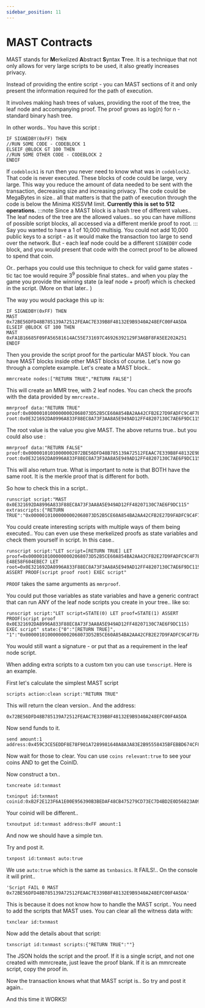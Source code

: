 ```yaml
---
sidebar_position: 11
---
```


# MAST Contracts

MAST stands for **M**erkelized **A**bstract **S**yntax **T**ree. It is a technique that not only allows for very large scripts to be used, it also greatly increases privacy. 

Instead of providing the entire script - you can MAST sections of it and only present the information required for the path of execution. 

It involves making hash trees of values, providing the root of the tree, the leaf node and accompanying proof. The proof grows as log(n) for n - standard binary hash tree.

In other words.. You have this script :

~~~~
IF SIGNEDBY(0xFF) THEN
//RUN SOME CODE - CODEBLOCK 1
ELSEIF @BLOCK GT 100 THEN
//RUN SOME OTHER CODE - CODEBLOCK 2
ENDIF
~~~~

If `codeblock1` is run then you never need to know what was in `codeblock2`. That code is never executed. These blocks of code could be large, very large. This way you reduce the amount of data needed to be sent with the transaction, decreasing size and increasing privacy. The code could be MegaBytes in size.. all that matters is that the path of execution through the code is below the Minima KISSVM limit. **Currently this is set to 512 operations.**
:::note
Since a MAST block is a hash tree of different values.. The leaf nodes of the tree are the allowed values.. so you can have *millions* of possible script blocks, all accessed via a different merkle proof to root. 
:::
Say you wanted to have a 1 of 10,000 multisig. You could not add 10,000 public keys to a script - as it would make the transaction too large to send over the network. But - each leaf node could be a different `SIGNEDBY` code block, and you would present that code with the correct proof to be allowed to spend that coin. 

Or.. perhaps you could use this technique to check for valid game states - tic tac toe would require 3<sup>9</sup> possible final states.. and when you play the game you provide the winning state (a leaf node + proof) which is checked in the script. (More on that later.. )

The way you would package this up is:

~~~~
IF SIGNEDBY(0xFF) THEN
MAST 0x72BE56DFD48B785139A72512FEAAC7E339B8F48132E9B9340A248EFC00F4A5DA
ELSEIF @BLOCK GT 100 THEN
MAST 0xFA1B16685F09FA56581614AC55E731697C46926392129F3A6BF8FA5EE202A251
ENDIF
~~~~

Then you provide the script proof for the particular MAST block. You can have MAST blocks inside other MAST blocks of course.
Let's now go through a complete example. Let's create a MAST block..

~~~~
mmrcreate nodes:["RETURN TRUE","RETURN FALSE"]
~~~~

This will create an MMR tree, with 2 leaf nodes. You can check the proofs with the data provided by `mmrcreate`..

~~~~
mmrproof data:"RETURN TRUE" proof:0x00000101000000002068073D52B5CE60A854BA2AA42CFB2E27D9FADFC9C4F7EA52FE48E58F604EBEC7 root:0x0E321692DA8996A833F88EC8A73F3AA8A5E949AD12FF48207130C7AE6F9DC115
~~~~

The root value is the value you give MAST. The above returns true.. but you could also use :

~~~~
mmrproof data:"RETURN FALSE" proof:0x00000101010000002072BE56DFD48B785139A72512FEAAC7E339B8F48132E9B9340A248EFC00F4A5DA root:0x0E321692DA8996A833F88EC8A73F3AA8A5E949AD12FF48207130C7AE6F9DC115
~~~~

This will also return true. What is important to note is that BOTH have the same root. It is the merkle proof that is different for both.

So how to check this in a script..

~~~~
runscript script:"MAST 0x0E321692DA8996A833F88EC8A73F3AA8A5E949AD12FF48207130C7AE6F9DC115" extrascripts:{"RETURN TRUE":"0x00000101000000002068073D52B5CE60A854BA2AA42CFB2E27D9FADFC9C4F7EA52FE48E58F604EBEC7"}
~~~~

You could create interesting scripts with multiple ways of them being executed.. You can even use these merkelized proofs as state variables and check them yourself in script.
In this case..

~~~~
runscript script:"LET script=[RETURN TRUE] LET proof=0x00000101000000002068073D52B5CE60A854BA2AA42CFB2E27D9FADFC9C4F7EA52F E48E58F604EBEC7 LET root=0x0E321692DA8996A833F88EC8A73F3AA8A5E949AD12FF48207130C7AE6F9DC115 ASSERT PROOF(script proof root) EXEC script"
~~~~

`PROOF` takes the same arguments as `mmrproof`. 

You could put those variables as state variables and have a generic contract that can run ANY of the leaf node scripts you create in your tree.. like so:

~~~~
runscript script:"LET script=STATE(0) LET proof=STATE(1) ASSERT PROOF(script proof 0x0E321692DA8996A833F88EC8A73F3AA8A5E949AD12FF48207130C7AE6F9DC115) EXEC script" state:{"0":"[RETURN TRUE]",  "1":"0x00000101000000002068073D52B5CE60A854BA2AA42CFB2E27D9FADFC9C4F7EA52FE48E58F604EBEC7"}
~~~~

You would still want a signature - or put that as a requirement in the leaf node script.

When adding extra scripts to a custom txn you can use `txnscript`. Here is an example.

First let's calculate the simplest MAST script

~~~~
scripts action:clean script:"RETURN TRUE"
~~~~

This will return the clean version.. And the address: 

~~~~
0x72BE56DFD48B785139A72512FEAAC7E339B8F48132E9B9340A248EFC00F4A5DA
~~~~

Now send funds to it.

~~~~
send amount:1 address:0x459C3CE5EDDF8E78F901A7289981640A8A3A83E2B95558435BFEBBD674CF8D50
~~~~

Now wait for those to clear. You can use `coins relevant:true` to see your coins AND to get the CoinID.

Now construct a txn..

~~~~
txncreate id:txnmast
~~~~

~~~~
txninput id:txnmast coinid:0xB2F2E123F6A1E00E956390B3BEDAF48CB475279CD73EC7D4BD2E0D56823A09A3
~~~~

Your coinid will be different.. 

~~~~
txnoutput id:txnmast address:0xFF amount:1
~~~~

And now we should have a simple txn.

Try and post it.

~~~~
txnpost id:txnmast auto:true
~~~~

We use `auto:true` which is the same as `txnbasics`.
It FAILS!.. On the console it will print..

~~~~
'Script FAIL 0 MAST 0x72BE56DFD48B785139A72512FEAAC7E339B8F48132E9B9340A248EFC00F4A5DA'
~~~~

This is because it does not know how to handle the MAST script.. You need to add the scripts that MAST uses. You can clear all the witness data with:

~~~~
txnclear id:txnmast
~~~~

Now add the details about that script:

~~~~
txnscript id:txnmast scripts:{"RETURN TRUE":""}
~~~~

The JSON holds the script and the proof. If it is a single script, and not one created with mmrcreate, just leave the proof blank. If it is an mmrcreate script, copy the proof in.

Now the transaction knows what that MAST script is.. So try and post it again..

And this time it WORKS!
